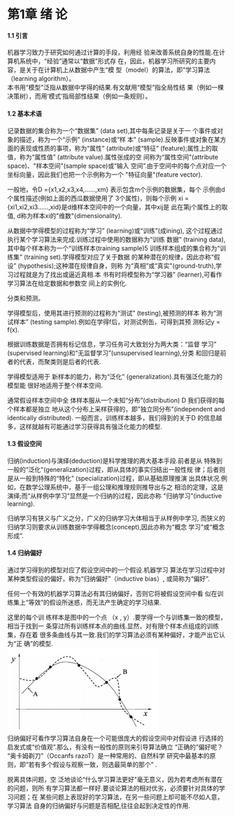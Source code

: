 第1章  绪 论
=========
#### 1.1 引言
机器学习致力于研究如何通过计算的手段，利用经
验来改善系统自身的性能.在计算机系统中，“经验”通常以“数据”形式存
在，因此，机器学习所研究的主要内容，是关于在计算机上从数据中产生“模
型（model）的算法，即"学习算法（learning algorithm）。  
本书用“模型"泛指从数据中学得的结果.有文献用“模型”指全局性结
果（例如一棵决策树），而用‘模式’指局部性结果（例如一条规则）。
#### 1.2 基本术语
记录数据的集合称为一个“数据集” (data set),其中每条记录是关于一
个事件或对象的描述，称为一个“示例” (instance)或“样
本” (sample).反映事件或对象在某方面的表现或性质的事项，称为“属性” (attribute)或“特征” (feature);属性上的取
值，称为“属性值” (attribute value).属性张成的空
间称为“属性空间"(attribute space)、"样本空间"(sample space)或“输入
空间”.由于空间中的每个点对应一个坐标向量，因此我们也把一个示例称为一个
"特征向量"(feature vector).  

一般地，令D ={x1,x2,x3,x4,……,xm} 表示包含m个示例的数据集，每个
示例由d个属性描述(例如上面的西瓜数据使用了 3个属性)，则每个示例
xi = {xi1,xi2,xi3……,xid}是d维样本空间中的一个向量，其中xij是
此在第j个属性上的取值, d称为样本xi的"维数"(dimensionality).  

从数据中学得模型的过程称为“学习” (learning)或“训练”(成ining),
这个过程通过执行某个学习算法来完成.训练过程中使用的数据称为“训练
数据” (training data),其中每个样本称为一个“训练样本(training sample)5
训练样本组成的集合称为“训练集” (training set).学得模型对应了关于数据
的某种潜在的规律，因此亦称“假设” (hypothesis);这种潜在规律自身，则称
为“真相”或“真实"(ground-truth),学习过程就是为了找出或逼近真相.本
书有时将模型称为“学习器” (learner),可看作学习算法在给定数据和参数空
间上的实例化.  

分类和预测。  

学得模型后，使用其进行预测的过程称为“测试” (testing),被预测的样本
称为“测试样本” (testing sample).例如在学得f后，对测试例缶，可得到其预
测标记y = f(x).  

根据训练数据是否拥有标记信息，学习任务可大致划分为两大类：“监督
学习” (supervised learning)和“无监督学习”(unsupervised learning),分类
和回归是前者的代表，而聚类则是后者的代表.   

学得模型适用于
新样本的能力，称为“泛化” (generalization).具有强泛化能力的模型能
很好地适用于整个样本空间.  

通常假设样本空间中全
体样本服从一个未知“分布”(distribution) D 我们获得的每个样本都是独立
地从这个分布上采样获得的，即"独立同分布"(independent and identically
distributed). 一般而言，训练样本越多，我们得到的关于D 的信息越多，这样就越有可能通过学习获得具有强泛化能力的模型.  
#### 1.3 假设空间
归纳(induction)与演绎(deduction)是科学推理的两大基本手段.前者是从
特殊到一般的“泛化"(generalization)过程，即从具体的事实归结出一般性规
律；后者则是从一般到特殊的“特化” (specialization)过程，即从基础原理推演
出具体状况.例如，在数学公理系统中，基于一组公理和推理规则推导出与之
相洽的定理，这是演绎;而“从样例中学习”显然是一个归纳的过程，因此亦称
"归纳学习”(inductive learning).  

归纳学习有狭义与广义之分，广义的归纳学习大体相当于从样例中学习,
而狭义的归纳学习则要求从训练数据中学得概念(concept),因此亦称为“概念
学习”或“概念形成”.  
#### 1.4 归纳偏好
通过学习得到的模型对应了假设空间中的一个假设.机器学习
算法在学习过程中对某种类型假设的偏好，称为“归纳偏好”（inductive bias）,
或简称为“偏好”.  

任何一个有效的机器学习算法必有其归纳偏好，否则它将被假设空间中看
似在训练集上“等效”的假设所迷惑，而无法产生确定的学习结果.  

这里的每个训
练样本是图中的一个点 （x , y）.要学得一个与训练集一致的模型，相当于找到一
条穿过所有训练样本点的曲线.显然，对有限个样本点组成的训练集，存在着
很多条曲线与其一致.我们的学习算法必须有某种偏好，才能产出它认为“正
确”的模型.   
![image](https://github.com/sunhaofeng2001/Machine-learning/blob/master/IMG/%E6%89%B9%E6%B3%A8%202020-08-23%20202235.png)  
归纳偏好可看作学习算法自身在一个可能很庞大的假设空间中对假设进
行选择的启发式或“价值观”.那么，有没有一般性的原则来引导算法确立
“正确的”偏好呢？ “奥卡姆剃刀”（Occanfs razoT）是一种常用的、自然科学
研究中最基本的原则，即“若有多个假设与观察一致，则选最简单的那个” .  

脱离具体问题，空
泛地谈论“什么学习算法更好"毫无意义，因为若考虑所有潜在的问题，则所
有学习算法都一样好.要谈论算法的相对优劣，必须要针对具体的学习问题；在
某些问题上表现好的学习算法，在另一些问题上却可能不尽如人意，学习算法
自身的归纳偏好与问题是否相配,往往会起到决定性的作用.
